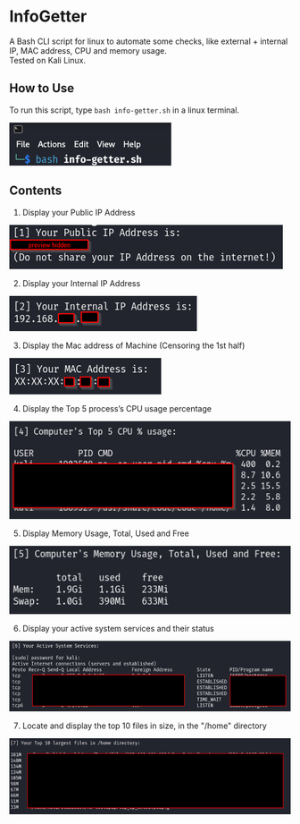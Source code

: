 # InfoGetter  
A Bash CLI script for linux to automate some checks, like external + internal IP, MAC address, CPU and memory usage.  
Tested on Kali Linux.  

## How to Use  
To run this script, type `bash info-getter.sh` in a linux terminal.  
  
![image of command run script](output_img/info-getter-img-00-runscript.png "command run script")  

## Contents  
1. Display your Public IP Address    

![image of get ip address](output_img/info-getter-img-01-publicip.png "get ip address")    

2. Display your Internal IP Address    

![image of get private ip address](output_img/info-getter-img-02-privateip.png "get private ip address")    

3. Display the Mac address of Machine (Censoring the 1st half)    

![image of get mac address](output_img/info-getter-img-03-mac.png "get mac address")    

4. Display the Top 5 process’s CPU usage percentage    

![image of get top 5 cpu](output_img/info-getter-img-04-topcpuuse.png "get top 5 cpu")    

5. Display Memory Usage, Total, Used and Free    

![image of get memory use](output_img/info-getter-img-05-memorytotalusefree.png "get memory use")    

6. Display your active system services and their status    

![image of get services](output_img/info-getter-img-06-activeservices.png "get services")    

7. Locate and display the top 10 files in size, in the "/home" directory    

![image of get top 10 size](output_img/info-getter-img-07-top10filesinhomedir.png "get top 10 size") 

